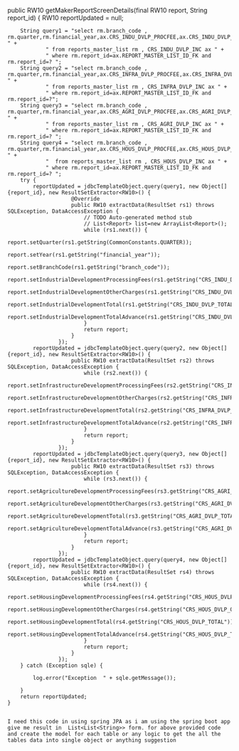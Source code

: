  public RW10 getMakerReportScreenDetails(final RW10 report, String report_id) {
        RW10 reportUpdated = null;
        
        String query1 = "select rm.branch_code , rm.quarter,rm.financial_year,ax.CRS_INDU_DVLP_PROCFEE,ax.CRS_INDU_DVLP_OTHER,ax.CRS_INDU_DVLP_TOTAL,ax.CRS_INDU_DVLP_TOTAL_ADVANCES " +
                " from reports_master_list rm , CRS_INDU_DVLP_INC ax " +
                " where rm.report_id=ax.REPORT_MASTER_LIST_ID_FK and rm.report_id=? ";
        String query2 = "select rm.branch_code , rm.quarter,rm.financial_year,ax.CRS_INFRA_DVLP_PROCFEE,ax.CRS_INFRA_DVLP_OTHER,ax.CRS_INFRA_DVLP_TOTAL,ax.CRS_INFRA_DVLP_TOTAL_ADVANCES " +
                " from reports_master_list rm , CRS_INFRA_DVLP_INC ax " +
                " where rm.report_id=ax.REPORT_MASTER_LIST_ID_FK and rm.report_id=?";
        String query3 = "select rm.branch_code , rm.quarter,rm.financial_year,ax.CRS_AGRI_DVLP_PROCFEE,ax.CRS_AGRI_DVLP_OTHER,ax.CRS_AGRI_DVLP_TOTAL,ax.CRS_AGRI_DVLP_TOTAL_ADVANCES " +
                " from reports_master_list rm , CRS_AGRI_DVLP_INC ax " +
                " where rm.report_id=ax.REPORT_MASTER_LIST_ID_FK and rm.report_id=? ";
        String query4 = "select rm.branch_code , rm.quarter,rm.financial_year,ax.CRS_HOUS_DVLP_PROCFEE,ax.CRS_HOUS_DVLP_OTHER,ax.CRS_HOUS_DVLP_TOTAL,ax.CRS_HOUS_DVLP_TOTAL_ADVANCES " +
                "  from reports_master_list rm , CRS_HOUS_DVLP_INC ax " +
                " where rm.report_id=ax.REPORT_MASTER_LIST_ID_FK and rm.report_id=? ";
        try {
            reportUpdated = jdbcTemplateObject.query(query1, new Object[]{report_id}, new ResultSetExtractor<RW10>() {
                        @Override
                        public RW10 extractData(ResultSet rs1) throws SQLException, DataAccessException {
                            // TODO Auto-generated method stub
                            // List<Report> list=new ArrayList<Report>();
                            while (rs1.next()) {
                                report.setQuarter(rs1.getString(CommonConstants.QUARTER));
                                report.setYear(rs1.getString("financial_year"));
                                report.setBranchCode(rs1.getString("branch_code"));
                                report.setIndustrialDevelopmentProcessingFees(rs1.getString("CRS_INDU_DVLP_PROCFEE"));
                                report.setIndustrialDevelopmentOtherCharges(rs1.getString("CRS_INDU_DVLP_OTHER"));
                                report.setIndustrialDevelopmentTotal(rs1.getString("CRS_INDU_DVLP_TOTAL"));
                                report.setIndustrialDevelopmentTotalAdvance(rs1.getString("CRS_INDU_DVLP_TOTAL_ADVANCES"));
                            }
                            return report;
                        }
                    });
            reportUpdated = jdbcTemplateObject.query(query2, new Object[]{report_id}, new ResultSetExtractor<RW10>() {
                        public RW10 extractData(ResultSet rs2) throws SQLException, DataAccessException {
                            while (rs2.next()) {
                                report.setInfrastructureDevelopmentProcessingFees(rs2.getString("CRS_INFRA_DVLP_PROCFEE"));
                                report.setInfrastructureDevelopmentOtherCharges(rs2.getString("CRS_INFRA_DVLP_OTHER"));
                                report.setInfrastructureDevelopmentTotal(rs2.getString("CRS_INFRA_DVLP_TOTAL"));
                                report.setInfrastructureDevelopmentTotalAdvance(rs2.getString("CRS_INFRA_DVLP_TOTAL_ADVANCES"));
                            }
                            return report;
                        }
                    });
            reportUpdated = jdbcTemplateObject.query(query3, new Object[]{report_id}, new ResultSetExtractor<RW10>() {
                        public RW10 extractData(ResultSet rs3) throws SQLException, DataAccessException {
                            while (rs3.next()) {
                                report.setAgricultureDevelopmentProcessingFees(rs3.getString("CRS_AGRI_DVLP_PROCFEE"));
                                report.setAgricultureDevelopmentOtherCharges(rs3.getString("CRS_AGRI_DVLP_OTHER"));
                                report.setAgricultureDevelopmentTotal(rs3.getString("CRS_AGRI_DVLP_TOTAL"));
                                report.setAgricultureDevelopmentTotalAdvance(rs3.getString("CRS_AGRI_DVLP_TOTAL_ADVANCES"));
                            }
                            return report;
                        }
                    });
            reportUpdated = jdbcTemplateObject.query(query4, new Object[]{report_id}, new ResultSetExtractor<RW10>() {
                        public RW10 extractData(ResultSet rs4) throws SQLException, DataAccessException {
                            while (rs4.next()) {
                                report.setHousingDevelopmentProcessingFees(rs4.getString("CRS_HOUS_DVLP_PROCFEE"));
                                report.setHousingDevelopmentOtherCharges(rs4.getString("CRS_HOUS_DVLP_OTHER"));
                                report.setHousingDevelopmentTotal(rs4.getString("CRS_HOUS_DVLP_TOTAL"));
                                report.setHousingDevelopmentTotalAdvance(rs4.getString("CRS_HOUS_DVLP_TOTAL_ADVANCES"));
                            }
                            return report;
                        }
                    });
        } catch (Exception sqle) {

            log.error("Exception  " + sqle.getMessage());

        }
        return reportUpdated;
    }


    I need this code in using spring JPA as i am using the spring boot app give me result in  List<List<String>> form. for above provided code and create the model for each table or any logic to get the all the tables data into single object or anything suggestion
